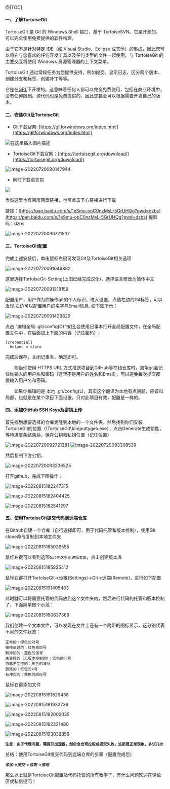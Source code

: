 ﻿@[TOC]

#### 一、了解TortoiseGit

TortoiseGit 是 Git 的 Windows Shell 接口，基于 TortoiseSVN。它是开源的，可以完全使用免费提供的软件构建。

由于它不是针对特定 IDE（如 Visual Studio、Eclipse 或其他）的集成，因此您可以将它与您喜欢的任何开发工具以及任何类型的文件一起使用。与 TortoiseGit 的主要交互将使用 Windows 资源管理器的上下文菜单。

TortoiseGit 通过常规任务为您提供支持，例如提交、显示日志、区分两个版本、创建分支和标签、创建补丁等等。

它是在[GPL](https://www.gnu.org/licenses/gpl-2.0)下开发的。这意味着任何人都可以完全免费使用，包括在商业环境中，没有任何限制。源代码也是免费提供的，因此您甚至可以根据需要开发自己的版本。

#### 二、安装GIit及TortoiseGit

* Git下载官网: [https://gitforwindows.org/index.html](https://gitforwindows.org/index.html)

![在这里插入图片描述](https://img-blog.csdnimg.cn/4a21fd0a6bd1453ba31032ce73c67d73.png)


* TortoiseGit下载官网：[https://tortoisegit.org/download/](https://tortoisegit.org/download/)

![image-20220720090147944](https://img-blog.csdnimg.cn/img_convert/ba9793defe4baa02684e53320b79bde4.png)

* 同时下载语言包

![](https://img-blog.csdnimg.cn/img_convert/b9cb668ce4c7a1ba2cda1a6bab5a0a76.png)



当然这里也有百度网盘链接，也可点击下方链接进行下载

链接：[https://pan.baidu.com/s/1eSmu-opC0nzMsL-5GrUHQg?pwd=dzbs](https://pan.baidu.com/s/1eSmu-opC0nzMsL-5GrUHQg?pwd=dzbs)
提取码：dzbs

![image-20220720090721507](https://img-blog.csdnimg.cn/img_convert/db691a46832cc291932ff63fcc3e9a74.png)

#### 三、TortoiseGit配置

完成上述安装后，单击鼠标右键可发现Git及TortoiseGit相关选项

![image-20220720091049882](https://img-blog.csdnimg.cn/img_convert/67fb3421c49f0c5e90e76fa3c04c9b71.png)

这里选择TortoiseGit-Setting(上图已经完成汉化)，选择语言修改为简体中文

![image-20220720091218159](https://img-blog.csdnimg.cn/img_convert/853a58d535b9e2370949ccb7917b80b5.png)

配置用户，用户作为你操作git的个人标识，进入设置，点选左边的Git标签，可以发现,右边可以配置用户的名字与Email信息. 如下图所示：

![image-20220720091439829](https://img-blog.csdnimg.cn/img_convert/e70b76490f6f5cfc699d79df3968e1fe.png)

点击 “编辑全局 .git/config(O)”按钮,会使用记事本打开全局配置文件，在全局配置文件中，在后面加上下面的内容（记住密码）:

```
[credential]
  helper = store
```

完成后保存，关闭记事本，确定即可。

　　则当你使用 HTTPS URL 方式推送项目到GitHub等在线仓库时，海龟git会记住你输入的用户名和密码（这里不是用户的姓名和Email），可以避免每次提交都要输入用户名和密码。

　　如果你编辑的是 本地 .git/config(L)，其实这个翻译为本地有点问题，应该叫局部，也就是在某个项目下面设置，只对此项目有效，配置是一样的。

#### 四、添加GitHub SSH Keys及密钥上传

首先找到想要选择的仓库克隆到本地的一个文件夹，然后找到你们安装TortoiseGit的位置（\TortoiseGit\bin\puttygen.exe），点击Generate生成钥匙，等待进度条结束后，保存公钥和私钥位置（记住位置）

![image-20220720092721281](https://img-blog.csdnimg.cn/img_convert/33d7c521e31040d4921e11ab1b12bd74.png)
![image-20220720093308539](https://img-blog.csdnimg.cn/img_convert/3f27c4682dc82b0bd0f3ef5c89a1df7e.png)



然后复制下方公钥，

![image-20220720093236525](https://img-blog.csdnimg.cn/img_convert/2a5f6daf15cc2e9935764b207b726cf7.png)



打开github，完成下图操作：

![image-20220815182247315](https://img-blog.csdnimg.cn/img_convert/52cf49261a89b3186083dfb7240ea8dd.png)

![image-20220815182404425](https://img-blog.csdnimg.cn/img_convert/1db55857a0118c8cabc02f9a5c4bb19b.png)

![image-20220815182541297](https://img-blog.csdnimg.cn/img_convert/b406ac32656957356de898117c6bb17f.png)

#### 五、使用TortoiseGit提交代码到远端仓库

在Github自建一个仓库（自行选择即可，用于代码托管和版本控制），使用Git clone命令复制到本地文件夹

![image-20220815185026555](https://img-blog.csdnimg.cn/img_convert/846315f99c2e767666f7be83437e4969.png)



鼠标右键可以看到选项`Git在这里创建版本库`，点击创建版本库

![image-20220815185825412](https://img-blog.csdnimg.cn/img_convert/bcb80e2391a690906240fd0d1b197e7a.png)

鼠标右键打开TortoiseGit->设置(Settings)->Git->远端(Remote)，进行如下配置

![image-20220815191405483](https://img-blog.csdnimg.cn/img_convert/a1f9b059fb25b079395ad2588d51c0c5.png)



此时就可以将需要托管的代码放到这个文件夹内，然后进行代码的托管和版本控制了，下面简单做个示范：

![image-20220815190637369](https://img-blog.csdnimg.cn/img_convert/9c4fbf6ee5360e497644e6330255a278.png)

我们创建一个文本文件，可以发现在文件上还有一个附带的图标显示，这分别代表不同的文件状态：

```
正常的：绿色的对号 
被修改过的：红色感叹号 
新添加的：蓝色的加号
未受控的（无版本控制的）：蓝色的问号
忽略不受控的：灰色的减号
删除的：红色的x号 
有冲突的：黄色的感叹号 
```

鼠标右键添加文件

![image-20220815191829438](https://img-blog.csdnimg.cn/img_convert/f146752e79d7bd6a4e9287e2c32ad3c1.png)

![image-20220815191933736](https://img-blog.csdnimg.cn/img_convert/50b75011172011ae724d81bd921f8fdc.png)

![image-20220815192002035](https://img-blog.csdnimg.cn/img_convert/a9acdcdf6d14730de5e91df7564f65f8.png)

![image-20220815192321480](https://img-blog.csdnimg.cn/img_convert/6439911282c3c25bde45fa033f3a58b3.png)



![image-20220815193032859](https://img-blog.csdnimg.cn/img_convert/73d32ab54fc9914ea2d1a967c5b91065.png)



**`注意：由于代理问题，需要开加速器，然后会出现拉取或提交失败，这都是正常现象，多试几次`**



总结：使用TortoiseGit提交代码到远端仓库的步骤（配置完成后）

***`添加->提交->拉取->推送`***



那么以上就是TortoiseGit配置及代码托管的所有教学了，有什么问题欢迎在评论区或私信提问！
